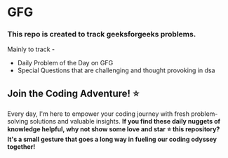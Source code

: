 # GFG
### This repo is created to track geeksforgeeks problems.

Mainly to track -
- Daily Problem of the Day on GFG
- Special Questions that are challenging and thought provoking in dsa

## Join the Coding Adventure! ⭐️

Every day, I'm here to empower your coding journey with fresh problem-solving solutions and valuable insights. 
**If you find these daily nuggets of knowledge helpful, why not show some love and star ⭐️ this repository? It's a small gesture that goes a long way in fueling our coding odyssey together!**
